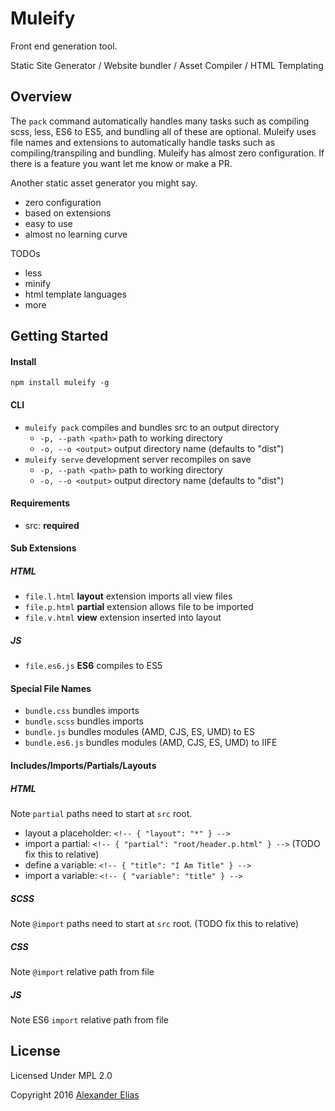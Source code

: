 # Muleify #

Front end generation tool.

Static Site Generator / Website bundler / Asset Compiler / HTML Templating


## Overview ##
The `pack` command automatically handles many tasks such as compiling scss, less, ES6 to ES5, and bundling all of these are optional. Muleify uses file names and extensions to automatically handle tasks such as compiling/transpiling and bundling. Muleify has almost zero configuration. If there is a feature you want let me know or make a PR.

Another static asset generator you might say.
- zero configuration
- based on extensions
- easy to use
- almost no learning curve

TODOs
- less
- minify
- html template languages
- more

## Getting Started ##

#### Install ####
`npm install muleify -g`


#### CLI ####
- `muleify pack` compiles and bundles src to an output directory
	- `-p, --path <path>` path to working directory
	- `-o, --o <output>` output directory name (defaults to "dist")
- `muleify serve` development server recompiles on save
	- `-p, --path <path>` path to working directory
	- `-o, --o <output>` output directory name (defaults to "dist")


#### Requirements ####
- src: **required**


#### Sub Extensions ####

##### HTML #####
- `file.l.html` **layout** extension imports all view files
- `file.p.html` **partial** extension allows file to be imported
- `file.v.html` **view** extension inserted into layout

##### JS #####
- `file.es6.js` **ES6** compiles to ES5


#### Special File Names ####
- `bundle.css` bundles imports
- `bundle.scss` bundles imports
- `bundle.js` bundles modules (AMD, CJS, ES, UMD) to ES
- `bundle.es6.js` bundles modules (AMD, CJS, ES, UMD) to IIFE

#### Includes/Imports/Partials/Layouts ####

##### HTML #####
Note `partial` paths need to start at `src` root.

- layout a placeholder: `<!-- { "layout": "*" } -->`
- import a partial: `<!-- { "partial": "root/header.p.html" } -->` (TODO fix this to relative)
- define a variable: `<!-- { "title": "I Am Title" } -->`
- import a variable: `<!-- { "variable": "title" } -->`

##### SCSS #####
Note `@import` paths need to start at `src` root. (TODO fix this to relative)

##### CSS #####
Note `@import` relative path from file

##### JS #####
Note ES6 `import` relative path from file


## License ##
Licensed Under MPL 2.0

Copyright 2016 [Alexander Elias](https://github.com/AlexanderElias/)
